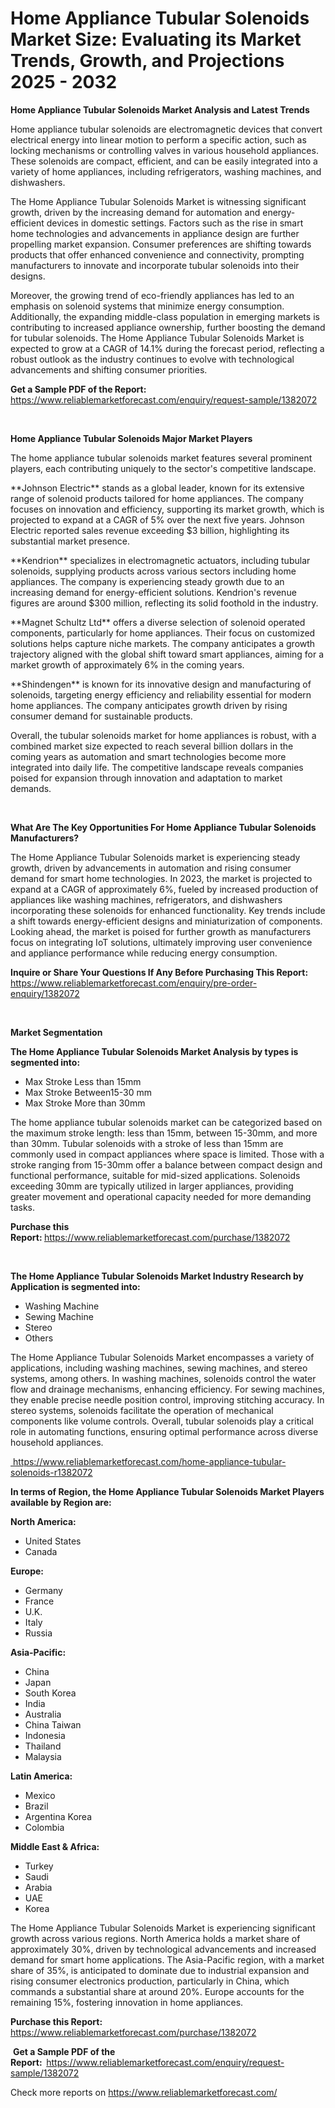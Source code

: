 <p><h1>Home Appliance Tubular Solenoids Market Size: Evaluating its Market Trends, Growth, and Projections 2025 - 2032</h1></p><p><strong>Home Appliance Tubular Solenoids Market Analysis and Latest Trends</strong></p>
<p><p>Home appliance tubular solenoids are electromagnetic devices that convert electrical energy into linear motion to perform a specific action, such as locking mechanisms or controlling valves in various household appliances. These solenoids are compact, efficient, and can be easily integrated into a variety of home appliances, including refrigerators, washing machines, and dishwashers. </p><p>The Home Appliance Tubular Solenoids Market is witnessing significant growth, driven by the increasing demand for automation and energy-efficient devices in domestic settings. Factors such as the rise in smart home technologies and advancements in appliance design are further propelling market expansion. Consumer preferences are shifting towards products that offer enhanced convenience and connectivity, prompting manufacturers to innovate and incorporate tubular solenoids into their designs.</p><p>Moreover, the growing trend of eco-friendly appliances has led to an emphasis on solenoid systems that minimize energy consumption. Additionally, the expanding middle-class population in emerging markets is contributing to increased appliance ownership, further boosting the demand for tubular solenoids. The Home Appliance Tubular Solenoids Market is expected to grow at a CAGR of 14.1% during the forecast period, reflecting a robust outlook as the industry continues to evolve with technological advancements and shifting consumer priorities.</p></p>
<p><strong>Get a Sample PDF of the Report:&nbsp;</strong> <a href="https://www.reliablemarketforecast.com/enquiry/request-sample/1382072?utm_campaign=2932&utm_medium=2&utm_source=Github&utm_content=ia&utm_term=11042025&utm_id=home-appliance-tubular-solenoids">https://www.reliablemarketforecast.com/enquiry/request-sample/1382072</a></p>
<p>&nbsp;</p>
<p><strong>Home Appliance Tubular Solenoids Major Market Players</strong></p>
<p><p>The home appliance tubular solenoids market features several prominent players, each contributing uniquely to the sector's competitive landscape.</p><p>**Johnson Electric** stands as a global leader, known for its extensive range of solenoid products tailored for home appliances. The company focuses on innovation and efficiency, supporting its market growth, which is projected to expand at a CAGR of 5% over the next five years. Johnson Electric reported sales revenue exceeding $3 billion, highlighting its substantial market presence.</p><p>**Kendrion** specializes in electromagnetic actuators, including tubular solenoids, supplying products across various sectors including home appliances. The company is experiencing steady growth due to an increasing demand for energy-efficient solutions. Kendrion's revenue figures are around $300 million, reflecting its solid foothold in the industry.</p><p>**Magnet Schultz Ltd** offers a diverse selection of solenoid operated components, particularly for home appliances. Their focus on customized solutions helps capture niche markets. The company anticipates a growth trajectory aligned with the global shift toward smart appliances, aiming for a market growth of approximately 6% in the coming years.</p><p>**Shindengen** is known for its innovative design and manufacturing of solenoids, targeting energy efficiency and reliability essential for modern home appliances. The company anticipates growth driven by rising consumer demand for sustainable products.</p><p>Overall, the tubular solenoids market for home appliances is robust, with a combined market size expected to reach several billion dollars in the coming years as automation and smart technologies become more integrated into daily life. The competitive landscape reveals companies poised for expansion through innovation and adaptation to market demands.</p></p>
<p>&nbsp;</p>
<p><strong>What Are The Key Opportunities For Home Appliance Tubular Solenoids Manufacturers?</strong></p>
<p><p>The Home Appliance Tubular Solenoids market is experiencing steady growth, driven by advancements in automation and rising consumer demand for smart home technologies. In 2023, the market is projected to expand at a CAGR of approximately 6%, fueled by increased production of appliances like washing machines, refrigerators, and dishwashers incorporating these solenoids for enhanced functionality. Key trends include a shift towards energy-efficient designs and miniaturization of components. Looking ahead, the market is poised for further growth as manufacturers focus on integrating IoT solutions, ultimately improving user convenience and appliance performance while reducing energy consumption.</p></p>
<p><strong>Inquire or Share Your Questions If Any Before Purchasing This Report:</strong> <a href="https://www.reliablemarketforecast.com/enquiry/pre-order-enquiry/1382072?utm_campaign=2932&utm_medium=2&utm_source=Github&utm_content=ia&utm_term=11042025&utm_id=home-appliance-tubular-solenoids">https://www.reliablemarketforecast.com/enquiry/pre-order-enquiry/1382072</a></p>
<p>&nbsp;</p>
<p><strong>Market Segmentation</strong></p>
<p><strong>The Home Appliance Tubular Solenoids Market Analysis by types is segmented into:</strong></p>
<p><ul><li>Max Stroke Less than 15mm</li><li>Max Stroke Between15-30 mm</li><li>Max Stroke More than 30mm</li></ul></p>
<p><p>The home appliance tubular solenoids market can be categorized based on the maximum stroke length: less than 15mm, between 15-30mm, and more than 30mm. Tubular solenoids with a stroke of less than 15mm are commonly used in compact appliances where space is limited. Those with a stroke ranging from 15-30mm offer a balance between compact design and functional performance, suitable for mid-sized applications. Solenoids exceeding 30mm are typically utilized in larger appliances, providing greater movement and operational capacity needed for more demanding tasks.</p></p>
<p><strong>Purchase this Report:&nbsp;</strong><a href="https://www.reliablemarketforecast.com/purchase/1382072?utm_campaign=2932&utm_medium=2&utm_source=Github&utm_content=ia&utm_term=11042025&utm_id=home-appliance-tubular-solenoids">https://www.reliablemarketforecast.com/purchase/1382072</a></p>
<p>&nbsp;</p>
<p><strong>The Home Appliance Tubular Solenoids Market Industry Research by Application is segmented into:</strong></p>
<p><ul><li>Washing Machine</li><li>Sewing Machine</li><li>Stereo</li><li>Others</li></ul></p>
<p><p>The Home Appliance Tubular Solenoids Market encompasses a variety of applications, including washing machines, sewing machines, and stereo systems, among others. In washing machines, solenoids control the water flow and drainage mechanisms, enhancing efficiency. For sewing machines, they enable precise needle position control, improving stitching accuracy. In stereo systems, solenoids facilitate the operation of mechanical components like volume controls. Overall, tubular solenoids play a critical role in automating functions, ensuring optimal performance across diverse household appliances.</p></p>
<p><a href="https://www.reliablemarketforecast.com/home-appliance-tubular-solenoids-r1382072?utm_campaign=2932&utm_medium=2&utm_source=Github&utm_content=ia&utm_term=11042025&utm_id=home-appliance-tubular-solenoids">&nbsp;https://www.reliablemarketforecast.com/home-appliance-tubular-solenoids-r1382072</a></p>
<p><strong>In terms of Region, the Home Appliance Tubular Solenoids Market Players available by Region are:</strong></p>
<p>
    <p> <strong> North America: </strong>
        <ul>
            <li>United States</li>
            <li>Canada</li>
        </ul>
        </p> 
    <p> <strong> Europe: </strong>
        <ul>
            <li>Germany</li>
            <li>France</li>
            <li>U.K.</li>
            <li>Italy</li>
            <li>Russia</li>
        </ul>
        </p> 
    <p> <strong> Asia-Pacific: </strong>
        <ul>
            <li>China</li>
            <li>Japan</li>
            <li>South Korea</li>
            <li>India</li>
            <li>Australia</li>
            <li>China Taiwan</li>
            <li>Indonesia</li>
            <li>Thailand</li>
            <li>Malaysia</li>
        </ul>
        </p> 
    <p> <strong> Latin America: </strong>
        <ul>
            <li>Mexico</li>
            <li>Brazil</li>
            <li>Argentina Korea</li>
            <li>Colombia</li>
        </ul>
        </p> 
    <p> <strong> Middle East & Africa: </strong>
        <ul>
            <li>Turkey</li>
            <li>Saudi</li>
            <li>Arabia</li>
            <li>UAE</li>
            <li>Korea</li>
        </ul>
    </p>
    </p>
<p><p>The Home Appliance Tubular Solenoids Market is experiencing significant growth across various regions. North America holds a market share of approximately 30%, driven by technological advancements and increased demand for smart home applications. The Asia-Pacific region, with a market share of 35%, is anticipated to dominate due to industrial expansion and rising consumer electronics production, particularly in China, which commands a substantial share at around 20%. Europe accounts for the remaining 15%, fostering innovation in home appliances.</p></p>
<p><strong>Purchase this Report: </strong><a href="https://www.reliablemarketforecast.com/purchase/1382072?utm_campaign=2932&utm_medium=2&utm_source=Github&utm_content=ia&utm_term=11042025&utm_id=home-appliance-tubular-solenoids">https://www.reliablemarketforecast.com/purchase/1382072</a></p>
<p>&nbsp;<strong>Get a Sample PDF of the Report:&nbsp;&nbsp;</strong><a href="https://www.reliablemarketforecast.com/enquiry/request-sample/1382072?utm_campaign=2932&utm_medium=2&utm_source=Github&utm_content=ia&utm_term=11042025&utm_id=home-appliance-tubular-solenoids">https://www.reliablemarketforecast.com/enquiry/request-sample/1382072</a></p>
<p><strong></strong></p>
<p>Check more reports on <a href="https://www.reliablemarketforecast.com/?utm_campaign=2932&utm_medium=2&utm_source=Github&utm_content=ia&utm_term=11042025&utm_id=home-appliance-tubular-solenoids">https://www.reliablemarketforecast.com/</a></p>